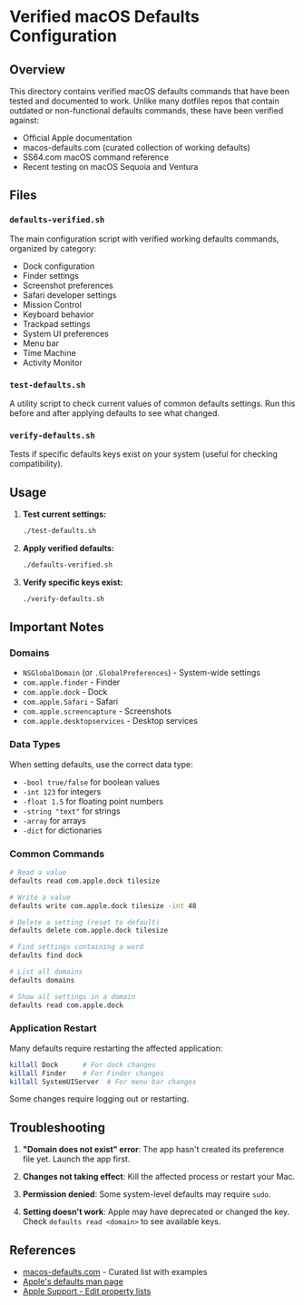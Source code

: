 # Verified macOS Defaults Configuration

## Overview

This directory contains verified macOS defaults commands that have been tested and documented to work. Unlike many dotfiles repos that contain outdated or non-functional defaults commands, these have been verified against:

- Official Apple documentation
- macos-defaults.com (curated collection of working defaults)
- SS64.com macOS command reference
- Recent testing on macOS Sequoia and Ventura

## Files

### `defaults-verified.sh`
The main configuration script with verified working defaults commands, organized by category:
- Dock configuration
- Finder settings
- Screenshot preferences
- Safari developer settings
- Mission Control
- Keyboard behavior
- Trackpad settings
- System UI preferences
- Menu bar
- Time Machine
- Activity Monitor

### `test-defaults.sh`
A utility script to check current values of common defaults settings. Run this before and after applying defaults to see what changed.

### `verify-defaults.sh`
Tests if specific defaults keys exist on your system (useful for checking compatibility).

## Usage

1. **Test current settings:**
   ```bash
   ./test-defaults.sh
   ```

2. **Apply verified defaults:**
   ```bash
   ./defaults-verified.sh
   ```

3. **Verify specific keys exist:**
   ```bash
   ./verify-defaults.sh
   ```

## Important Notes

### Domains
- `NSGlobalDomain` (or `.GlobalPreferences`) - System-wide settings
- `com.apple.finder` - Finder
- `com.apple.dock` - Dock
- `com.apple.Safari` - Safari
- `com.apple.screencapture` - Screenshots
- `com.apple.desktopservices` - Desktop services

### Data Types
When setting defaults, use the correct data type:
- `-bool true/false` for boolean values
- `-int 123` for integers
- `-float 1.5` for floating point numbers
- `-string "text"` for strings
- `-array` for arrays
- `-dict` for dictionaries

### Common Commands
```bash
# Read a value
defaults read com.apple.dock tilesize

# Write a value
defaults write com.apple.dock tilesize -int 48

# Delete a setting (reset to default)
defaults delete com.apple.dock tilesize

# Find settings containing a word
defaults find dock

# List all domains
defaults domains

# Show all settings in a domain
defaults read com.apple.dock
```

### Application Restart
Many defaults require restarting the affected application:
```bash
killall Dock      # For dock changes
killall Finder    # For Finder changes
killall SystemUIServer  # For menu bar changes
```

Some changes require logging out or restarting.

## Troubleshooting

1. **"Domain does not exist" error**: The app hasn't created its preference file yet. Launch the app first.

2. **Changes not taking effect**: Kill the affected process or restart your Mac.

3. **Permission denied**: Some system-level defaults may require `sudo`.

4. **Setting doesn't work**: Apple may have deprecated or changed the key. Check `defaults read <domain>` to see available keys.

## References

- [macos-defaults.com](https://macos-defaults.com/) - Curated list with examples
- [Apple's defaults man page](https://ss64.com/mac/defaults.html)
- [Apple Support - Edit property lists](https://support.apple.com/guide/terminal/edit-property-lists-apda49a1bb2-577e-4721-8f25-ffc0836f6997/mac)